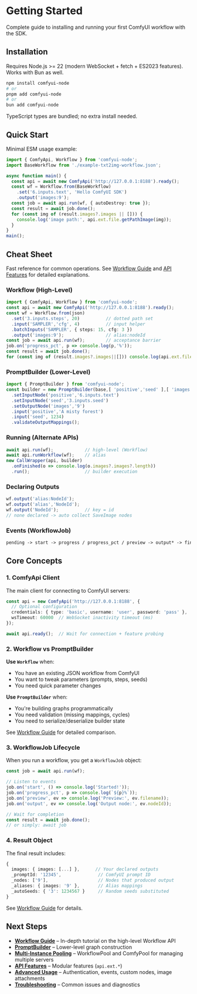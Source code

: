 # Getting Started

Complete guide to installing and running your first ComfyUI workflow with the SDK.

## Installation

Requires Node.js >= 22 (modern WebSocket + fetch + ES2023 features). Works with Bun as well.

```bash
npm install comfyui-node
# or
pnpm add comfyui-node
# or
bun add comfyui-node
```

TypeScript types are bundled; no extra install needed.

## Quick Start

Minimal ESM usage example:

```ts
import { ComfyApi, Workflow } from 'comfyui-node';
import BaseWorkflow from './example-txt2img-workflow.json';

async function main() {
  const api = await new ComfyApi('http://127.0.0.1:8188').ready();
  const wf = Workflow.from(BaseWorkflow)
    .set('6.inputs.text', 'Hello ComfyUI SDK')
    .output('images:9');
  const job = await api.run(wf, { autoDestroy: true });
  const result = await job.done();
  for (const img of (result.images?.images || [])) {
    console.log('image path:', api.ext.file.getPathImage(img));
  }
}
main();
```

## Cheat Sheet

Fast reference for common operations. See [Workflow Guide](./workflow-guide.md) and [API Features](./api-features.md) for detailed explanations.

### Workflow (High-Level)

```ts
import { ComfyApi, Workflow } from 'comfyui-node';
const api = await new ComfyApi('http://127.0.0.1:8188').ready();
const wf = Workflow.from(json)
  .set('3.inputs.steps', 20)          // dotted path set
  .input('SAMPLER','cfg', 4)          // input helper
  .batchInputs('SAMPLER', { steps: 15, cfg: 3 })
  .output('images:9');                // alias:nodeId
const job = await api.run(wf);        // acceptance barrier
job.on('progress_pct', p => console.log(p,'%'));
const result = await job.done();
for (const img of (result.images?.images||[])) console.log(api.ext.file.getPathImage(img));
```

### PromptBuilder (Lower-Level)

```ts
import { PromptBuilder } from 'comfyui-node';
const builder = new PromptBuilder(base,[ 'positive','seed' ],[ 'images' ])
  .setInputNode('positive','6.inputs.text')
  .setInputNode('seed','3.inputs.seed')
  .setOutputNode('images','9')
  .input('positive','A misty forest')
  .input('seed', 1234)
  .validateOutputMappings();
```

### Running (Alternate APIs)

```ts
await api.run(wf);            // high-level (Workflow)
await api.runWorkflow(wf);    // alias
new CallWrapper(api, builder)
  .onFinished(o => console.log(o.images?.images?.length))
  .run();                     // builder execution
```

### Declaring Outputs

```ts
wf.output('alias:NodeId');
wf.output('alias','NodeId');
wf.output('NodeId');          // key = id
// none declared -> auto collect SaveImage nodes
```

### Events (WorkflowJob)

```txt
pending -> start -> progress / progress_pct / preview -> output* -> finished (or failed)
```

## Core Concepts

### 1. ComfyApi Client

The main client for connecting to ComfyUI servers:

```ts
const api = new ComfyApi('http://127.0.0.1:8188', {
  // Optional configuration
  credentials: { type: 'basic', username: 'user', password: 'pass' },
  wsTimeout: 60000  // WebSocket inactivity timeout (ms)
});

await api.ready();  // Wait for connection + feature probing
```

### 2. Workflow vs PromptBuilder

**Use `Workflow`** when:
- You have an existing JSON workflow from ComfyUI
- You want to tweak parameters (prompts, steps, seeds)
- You need quick parameter changes

**Use `PromptBuilder`** when:
- You're building graphs programmatically
- You need validation (missing mappings, cycles)
- You need to serialize/deserialize builder state

See [Workflow Guide](./workflow-guide.md#choosing-workflow-vs-promptbuilder) for detailed comparison.

### 3. WorkflowJob Lifecycle

When you run a workflow, you get a `WorkflowJob` object:

```ts
const job = await api.run(wf);

// Listen to events
job.on('start', () => console.log('Started!'));
job.on('progress_pct', p => console.log(`${p}%`));
job.on('preview', ev => console.log('Preview:', ev.filename));
job.on('output', ev => console.log('Output node:', ev.nodeId));

// Wait for completion
const result = await job.done();
// or simply: await job
```

### 4. Result Object

The final result includes:

```ts
{
  images: { images: [...] },      // Your declared outputs
  _promptId: '12345',              // ComfyUI prompt ID
  _nodes: ['9'],                   // Nodes that produced output
  _aliases: { images: '9' },       // Alias mappings
  _autoSeeds: { '3': 1234567 }     // Random seeds substituted
}
```

See [Workflow Guide](./workflow-guide.md#result-object-anatomy) for details.

## Next Steps

- **[Workflow Guide](./workflow-guide.md)** – In-depth tutorial on the high-level Workflow API
- **[PromptBuilder](./prompt-builder.md)** – Lower-level graph construction
- **[Multi-Instance Pooling](./workflow-pool.md)** – WorkflowPool and ComfyPool for managing multiple servers
- **[API Features](./api-features.md)** – Modular features (`api.ext.*`)
- **[Advanced Usage](./advanced-usage.md)** – Authentication, events, custom nodes, image attachments
- **[Troubleshooting](./troubleshooting.md)** – Common issues and diagnostics

